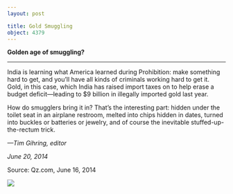 ```yaml
---
layout: post

title: Gold Smuggling
object: 4379
---
```

**Golden age of smuggling?**

****

India is learning what America learned during Prohibition: make something hard to get, and you’ll have all kinds of criminals working hard to get it. Gold, in this case, which India has raised import taxes on to help erase a budget deficit—leading to \$9 billion in illegally imported gold last year.

How do smugglers bring it in? That’s the interesting part: hidden under the toilet seat in an airplane restroom, melted into chips hidden in dates, turned into buckles or batteries or jewelry, and of course the inevitable stuffed-up-the-rectum trick. 

*—Tim Gihring, editor*

*June 20, 2014*

Source: Qz.com, June 16, 2014

![]({{siteurl.base}}/images/14-06-20_92.132.1_GoldSmugglingEDIT-1.jpg)
